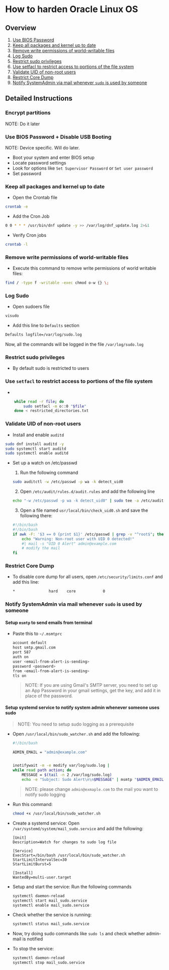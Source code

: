# How to harden Oracle Linux OS

## Overview

1. [Use BIOS Password](#bios-passwd)
2. [Keep all packages and kernel up to date](#update)
3. [Remove write permissions of world-writable files](#world)
4. [Log Sudo](#sudo)
5. [Restrict sudo privileges](#restrict)
6. [Use setfacl to restrict access to portions of the file system](#setfacl)
7. [Validate UID of non-root users](#validate)
8. [Restrict Core Dump](#coredump)
9. [Notify SystemAdmin via mail whenever `sudo` is used by someone](#mail)

## Detailed Instructions

### Encrypt partitions

NOTE: Do it later

<a name="bios-passwd"/>

### Use BIOS Password + Disable USB Booting

NOTE: Device specific. Will do later.

- Boot your system and enter BIOS setup
- Locate password settings
- Look for options like `Set Supervisor Password` or `Set user password`
- Set password

<a name="update"/>

### Keep all packages and kernel up to date

- Open the Crontab file

```bash
crontab -e
```

- Add the Cron Job

```bash
0 0 * * * /usr/bin/dnf update -y >> /var/log/dnf_update.log 2>&1

```

- Verify Cron jobs

```bash
crontab -l
```

<a name = "world" />

### Remove write permissions of world-writable files

- Execute this command to remove write permissions of world writable files:

```bash
find / -type f -writable -exec chmod o-w {} \;
```

<a name = "sudo" />

### Log Sudo

- Open sudoers file

```bash
visudo
```

- Add this line to `Defaults` section

```bash
Defaults logfile=/var/log/sudo.log
```

Now, all the commands will be logged in the file `/var/log/sudo.log`

<a name = "restrict"/>

### Restrict sudo privileges

- By default sudo is restricted to users

<a name="setfacl"/>

### Use `setfacl` to restrict access to portions of the file system

- <put the file>

```bash
    while read -r file; do
        sudo setfacl -m o::0 "$file"
    done < restricted_directories.txt
```

<a name="validate"/>

### Validate UID of non-root users

- Install and enable `auditd`

```bash
sudo dnf install auditd -y
sudo systemctl start auditd
sudo systemctl enable auditd
```

- Set up a watch on /etc/passwd

  1. Run the following command

  ```bash
  sudo auditctl -w /etc/passwd -p wa -k detect_uid0
  ```

  2. Open `/etc/audit/rules.d/audit.rules` and add the following line

  ```bash
  echo "-w /etc/passwd -p wa -k detect_uid0" | sudo tee -a /etc/audit/rules.d/audit.rules
  ```

  3. Open a file named `usr/local/bin/check_uid0.sh` and save the following there:

  ```sh
  #!/bin/bash
  #!/bin/bash
  if awk -F: '$3 == 0 {print $1}' /etc/passwd | grep -v "^root$"; then
      echo "Warning: Non-root user with UID 0 detected!"
      #| mail -s "UID 0 Alert" admin@example.com
      # modify the mail
  fi
  ```

<a name="coredump">

### Restrict Core Dump

- To disable core dump for all users, open `/etc/security/limits.conf` and add this line: 
    
    ```bash
    *               hard    core            0
    ```

<a name="mail">

### Notify SystemAdmin via mail whenever `sudo` is used by someone

#### Setup `msmtp` to send emails from terminal

- Paste this to `~/.msmtprc` 
    ```bash
    account default
    host smtp.gmail.com
    port 587
    auth on
    user <email-from-alert-is-sending>
    password <password>
    from <email-from-alert-is-sending>
    tls on
    ```
    >NOTE: If you are using Gmail's SMTP server, you need to set up an App Password in your gmail settings, get the key, and add it in place of the password. 

#### Setup systemd service to notify system admin whenever someone uses sudo

> NOTE: You need to setup sudo logging as a prerequisite


- Open `/usr/local/bin/sudo_watcher.sh` and add the following: 
    ```bash
    #!/bin/bash

    ADMIN_EMAIL = "admin@example.com"


    inotifywait -m -e modify var/log/sudo.log | 
    while read path action; do
        MESSAGE = $(tail -n 2 /var/log/sudo.log)
        echo -e "Subject: Sudo Alert\n\n$MESSAGE" | msmtp "$ADMIN_EMAIL"
    ```
    > NOTE: please change `admin@exmaple.com` to the mail you want to notify sudo logging

- Run this command: 
    ```bash
    chmod +x /usr/local/bin/sudo_watcher.sh
    ```

- Create a systemd service: Open `/var/systemd/system/mail_sudo.service` and add the following:
    ```
    [Unit]
    Description=Watch for changes to sudo log file

    [Service]
    ExecStart=/bin/bash /usr/local/bin/sudo_watcher.sh
    StartLimitIntervalSec=30
    StartLimitBurst=5

    [Install]
    WantedBy=multi-user.target
    ```

- Setup and start the service: Run the following commands
    ```bash
    systemctl daemon-reload
    systemctl start mail_sudo.service
    systemctl enable mail_sudo.service
    ```

- Check whether the service is running: 
    ```bash
    systemctl status mail_sudo.service
    ```
- Now, try doing sudo commands like `sudo ls` and check whether admin-mail is notified

- To stop the service: 
    ```bash
    systemctl daemon-reload
    systemctl stop mail_sudo.service
    ```